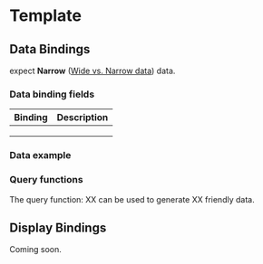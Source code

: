 # Template

## Data Bindings

expect **Narrow** ([Wide vs. Narrow data](../query-functions/overview/wide-vs.-narrow-data.md)) data.

### Data binding fields

| Binding | Description |
| ------- | ----------- |
|         |             |
|         |             |
|         |             |

### Data example

### Query functions

The query function: XX can be used to generate XX friendly data.

## Display Bindings

Coming soon.
